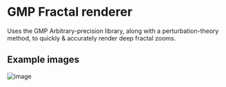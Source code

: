 # GMP Fractal renderer

Uses the GMP Arbitrary-precision library, along with a perturbation-theory method, to quickly & accurately render deep fractal zooms.

## Example images
![image](https://github.com/user-attachments/assets/c1710542-73d3-4ae8-94a4-9a8a4e20be13)


